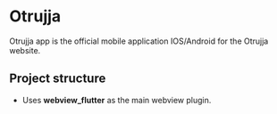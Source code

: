 # Otrujja

Otrujja app is the official mobile application IOS/Android for the Otrujja website.

## Project structure 

- Uses **webview_flutter** as the main webview plugin.

